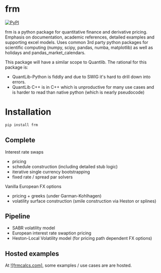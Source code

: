 # frm


[![PyPI](https://img.shields.io/pypi/v/frm?label=PyPI%20Package)](https://pypi.org/project/frm/)


frm is a python package for quantitative finance and derivative pricing.
Emphasis on documentation, academic references, detailed examples and supporting excel models. 
Uses common 3rd party python packages for scientific computing (numpy, scipy, pandas, numba, matplotlib) as well as holidays and pandas_market_calendars.

This package will have a similar scope to Quantlib. The rational for this package is:
- QuantLib-Python is fiddly and due to SWIG it's hard to drill down into errors. 
- QuantLib C++ is in C++ which is unproductive for many use cases and is harder to read than native python (which is nearly pseudocode) 

# Installation
```bash
pip install frm
```


## Complete

Interest rate swaps
- pricing
- schedule construction (including detailed stub logic) 
- iterative single currency bootstrapping
- fixed rate / spread par solvers

Vanilla European FX options
- pricing + greeks (under Garman-Kohlhagen)
- volatility surface construction (smile construction via Heston or splines)  


## Pipeline
- SABR volatility model
- European interest rate swaption pricing
- Heston-Local Volatility model (for pricing path dependent FX options)

## Hosted examples
At [![frmcalcs.com]](https://frmcalcs.com), some examples / use cases are are hosted.




